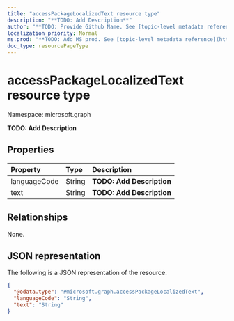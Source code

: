 ```yaml
---
title: "accessPackageLocalizedText resource type"
description: "**TODO: Add Description**"
author: "**TODO: Provide Github Name. See [topic-level metadata reference](https://msgo.azurewebsites.net/add/document/guidelines/metadata.html#topic-level-metadata)**"
localization_priority: Normal
ms.prod: "**TODO: Add MS prod. See [topic-level metadata reference](https://msgo.azurewebsites.net/add/document/guidelines/metadata.html#topic-level-metadata)**"
doc_type: resourcePageType
---
```


# accessPackageLocalizedText resource type

Namespace: microsoft.graph



**TODO: Add Description**

## Properties
|Property|Type|Description|
|:---|:---|:---|
|languageCode|String|**TODO: Add Description**|
|text|String|**TODO: Add Description**|

## Relationships
None.

## JSON representation
The following is a JSON representation of the resource.
<!-- {
  "blockType": "resource",
  "@odata.type": "microsoft.graph.accessPackageLocalizedText"
}
-->
``` json
{
  "@odata.type": "#microsoft.graph.accessPackageLocalizedText",
  "languageCode": "String",
  "text": "String"
}
```

